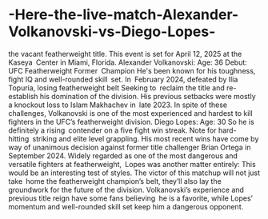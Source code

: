 # -Here-the-live-match-Alexander-Volkanovski-vs-Diego-Lopes-

 the vacant featherweight title. This event is set for April 12, 2025 at the Kaseya Center in Miami, Florida.
Alexander Volkanovski:
Age: 36
Debut: UFC Featherweight Former Champion
He's been known for his toughness, fight IQ and well-rounded skill set.
In February 2024, defeated by Ilia Topuria, losing featherweight belt
Seeking to reclaim the title and re-establish his domination of the division.
His previous setbacks were mostly a knockout loss to Islam Makhachev in late 2023. In spite of these challenges, Volkanovski is one of the most experienced and hardest to kill fighters in the UFC’s featherweight division.
Diego Lopes:
Age: 30
So he is definitely a rising contender on a five fight win streak.
Note for hard-hitting striking and elite level grappling.
His most recent wins have come by way of unanimous decision against former title challenger Brian Ortega in September 2024.
Widely regarded as one of the most dangerous and versatile fighters at featherweight, Lopes was another matter entirely: This would be an interesting test of styles.
The victor of this matchup will not just take home the featherweight champion’s belt, they’ll also lay the groundwork for the future of the division. Volkanovski’s experience and previous title reign have some fans believing he is a favorite, while Lopes’ momentum and well-rounded skill set keep him a dangerous opponent.
